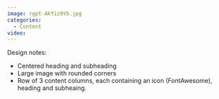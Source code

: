 ```yaml
---
image: rgpt-AkYiz9Yb.jpg
categories:
  - Content
video:
---
```

Design notes:
* Centered heading and subheading
* Large image with rounded corners
* Row of 3 content columns, each containing an icon (FontAwesome), heading and subheaing.